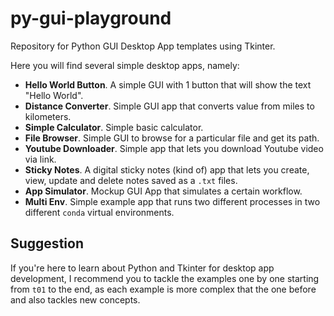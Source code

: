 # py-gui-playground
Repository for Python GUI Desktop App templates using Tkinter.

Here you will find several simple desktop apps, namely:
- **Hello World Button**. A simple GUI with 1 button that will show the text "Hello World".
- **Distance Converter**. Simple GUI app that converts value from miles to kilometers.
- **Simple Calculator**. Simple basic calculator.
- **File Browser**. Simple GUI to browse for a particular file and get its path.
- **Youtube Downloader**. Simple app that lets you download Youtube video via link.
- **Sticky Notes**. A digital sticky notes (kind of) app that lets you create, view, update and delete notes saved as a `.txt` files.
- **App Simulator**. Mockup GUI App that simulates a certain workflow.
- **Multi Env**. Simple example app that runs two different processes in two different `conda` virtual environments.

## Suggestion

If you're here to learn about Python and Tkinter for desktop app development, I recommend you to tackle the examples one by one starting from `t01` to the end, as each example is more complex that the one before and also tackles new concepts.